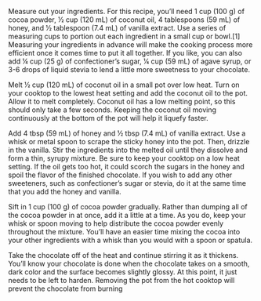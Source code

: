 Measure out your ingredients. For this recipe, you’ll need 1 cup (100 g) of cocoa powder, 1⁄2 cup (120 mL) of coconut oil, 4 tablespoons (59 mL) of honey, and 1⁄2 tablespoon (7.4 mL) of vanilla extract. Use a series of measuring cups to portion out each ingredient in a small cup or bowl.[1]
Measuring your ingredients in advance will make the cooking process more efficient once it comes time to put it all together.
If you like, you can also add ¼ cup (25 g) of confectioner’s sugar, 1⁄4 cup (59 mL) of agave syrup, or 3-6 drops of liquid stevia to lend a little more sweetness to your chocolate.

Melt 1⁄2 cup (120 mL) of coconut oil in a small pot over low heat. Turn on your cooktop to the lowest heat setting and add the coconut oil to the pot. Allow it to melt completely. Coconut oil has a low melting point, so this should only take a few seconds.
Keeping the coconut oil moving continuously at the bottom of the pot will help it liquefy faster.

Add 4 tbsp (59 mL) of honey and ½ tbsp (7.4 mL) of vanilla extract. Use a whisk or metal spoon to scrape the sticky honey into the pot. Then, drizzle in the vanilla. Stir the ingredients into the melted oil until they dissolve and form a thin, syrupy mixture.
Be sure to keep your cooktop on a low heat setting. If the oil gets too hot, it could scorch the sugars in the honey and spoil the flavor of the finished chocolate.
If you wish to add any other sweeteners, such as confectioner’s sugar or stevia, do it at the same time that you add the honey and vanilla.

Sift in 1 cup (100 g) of cocoa powder gradually. Rather than dumping all of the cocoa powder in at once, add it a little at a time. As you do, keep your whisk or spoon moving to help distribute the cocoa powder evenly throughout the mixture.
You’ll have an easier time mixing the cocoa into your other ingredients with a whisk than you would with a spoon or spatula.

Take the chocolate off of the heat and continue stirring it as it thickens. You’ll know your chocolate is done when the chocolate takes on a smooth, dark color and the surface becomes slightly glossy. At this point, it just needs to be left to harden.
Removing the pot from the hot cooktop will prevent the chocolate from burning